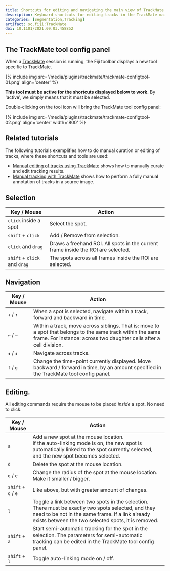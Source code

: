 ```yaml
---
title: Shortcuts for editing and navigating the main view of TrackMate
description: Keyboard shortcuts for editing tracks in the TrackMate main view.
categories: [Segmentation,Tracking]
artifact: sc.fiji:TrackMate
doi: 10.1101/2021.09.03.458852
---
```



## The TrackMate tool config panel

When a [TrackMate](/plugins/trackmate) session is running, the Fiji toolbar displays a new tool specific to TrackMate.

{% include img src='/media/plugins/trackmate/trackmate-configtool-01.png' align='center'  %}


**This tool must be active for the shortcuts displayed below to work.**
By 'active', we simply means that it must be selected.

Double-clicking on the tool icon will bring the TrackMate tool config panel:

{% include img src='/media/plugins/trackmate/trackmate-configtool-02.png' align='center'  width='800' %}


## Related tutorials

The following tutorials exemplifies how to do manual curation or editing of tracks, where these shortcuts and tools are used:
-   [Manual editing of tracks using TrackMate](/plugins/trackmate/tutorials/manual-track-editing) shows how to manually curate and edit tracking results.
-   [Manual tracking with TrackMate](/plugins/trackmate/tutorials/manual-tracking) shows how to perform a fully manual annotation of tracks in a source image.


## Selection

| Key / Mouse                  | Action                                                       |
| ---------------------------- | ------------------------------------------------------------ |
| `click` inside a spot        | Select the spot.                                             |
| `shift` + `click`            | Add / Remove from selection.                                 |
| `click` and `drag`           | Draws a freehand ROI. All spots in the current frame inside the ROI are selected. |
| `shift` + `click` and `drag` | The spots across all frames inside the ROI are selected.     |


## Navigation

| Key / Mouse | Action                                                       |
| ----------- | ------------------------------------------------------------ |
| `↓` / `↑`   | When a spot is selected, navigate within a track, forward and backward in time. |
| `←` / `→`   | Within a track, move across siblings. That is: move to a spot that belongs to the same track within the same frame. For instance: across two daughter cells after a cell division. |
| `⇟` / `⇞`   | Navigate across tracks.                                      |
| `f` / `g`   | Change the time-point currently displayed. Move backward / forward in time, by an amount specified in the TrackMate tool config panel. |


## Editing.

All editing commands require the mouse to be placed _inside_ a spot. No need to click.

| Key / Mouse         | Action                                                       |
| ------------------- | ------------------------------------------------------------ |
| `a`                 | Add a new spot at the mouse location. <br />If the auto-linking mode is on, the new spot is automatically linked to the spot currently selected, and the new spot becomes selected. |
| `d`                 | Delete the spot at the mouse location.                       |
| `q` / `e`           | Change the radius of the spot at the mouse location. Make it smaller / bigger. |
| `shift` + `q` / `e` | Like above, but with greater amount of changes.              |
| `l`                 | Toggle a link between two spots in the selection. There must be exactly two spots selected, and they need to be not in the same frame. If a link already exists between the two selected spots, it is removed. |
| `shift` + `a`       | Start semi-automatic tracking for the spot in the selection. The parameters for semi-automatic tracking can be edited in the TrackMate tool config panel. |
| `shift` + `l`       | Toggle auto-linking mode on / off.                           |

